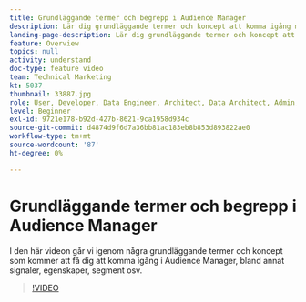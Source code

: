 ```yaml
---
title: Grundläggande termer och begrepp i Audience Manager
description: Lär dig grundläggande termer och koncept att komma igång med Adobe Audience Manager - inklusive signaler, traits, segments, and more - med den här videon.
landing-page-description: Lär dig grundläggande termer och koncept att komma igång med Adobe Audience Manager - inklusive signaler, traits, segments, and more - med den här videon.
feature: Overview
topics: null
activity: understand
doc-type: feature video
team: Technical Marketing
kt: 5037
thumbnail: 33887.jpg
role: User, Developer, Data Engineer, Architect, Data Architect, Admin, Leader
level: Beginner
exl-id: 9721e178-b92d-427b-8621-9ca1958d934c
source-git-commit: d4874d9f6d7a36bb81ac183eb8b853d893822ae0
workflow-type: tm+mt
source-wordcount: '87'
ht-degree: 0%

---
```


# Grundläggande termer och begrepp i Audience Manager

I den här videon går vi igenom några grundläggande termer och koncept som kommer att få dig att komma igång i Audience Manager, bland annat signaler, egenskaper, segment osv.

>[!VIDEO](https://video.tv.adobe.com/v/33887/?quality=12)
